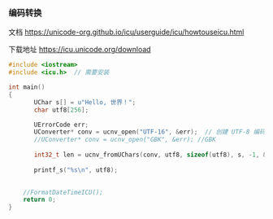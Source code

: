### 编码转换

文档 https://unicode-org.github.io/icu/userguide/icu/howtouseicu.html

下载地址 https://icu.unicode.org/download

```c++
#include <iostream>
#include <icu.h>  // 需要安装

int main()
{
       UChar s[] = u"Hello, 世界！";
       char utf8[256];

       UErrorCode err;
       UConverter* conv = ucnv_open("UTF-16", &err);  // 创建 UTF-8 编码转换器
       //UConverter* conv = ucnv_open("GBK", &err); //GBK
    
       int32_t len = ucnv_fromUChars(conv, utf8, sizeof(utf8), s, -1, &err); // 将字符转换为 UTF-8 编码
    
       printf_s("%s\n", utf8);

    
    //FormatDateTimeICU();
    return 0;
}

```


